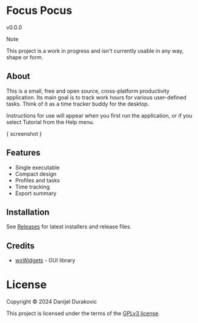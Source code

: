 # Focus Pocus

v0.0.0

> [!NOTE]
> This project is a work in progress and isn't currently usable in any way, shape or form.

## About

This is a small, free and open source, cross-platform productivity application. Its main goal is to track work hours for various user-defined tasks. Think of it as a time tracker buddy for the desktop.

Instructions for use will appear when you first run the application, or if you select Tutorial from the Help menu.

{ screenshot }

## Features

- Single executable
- Compact design
- Profiles and tasks
- Time tracking
- Export summary

## Installation

See [Releases](https://github.com/metayeti/focuspocus/releases) for latest installers and release files.

## Credits

- [wxWidgets](https://www.wxwidgets.org/) - GUI library

# License

Copyright &copy; 2024 Danijel Durakovic

This project is licensed under the terms of the [GPLv3 license](LICENSE).

